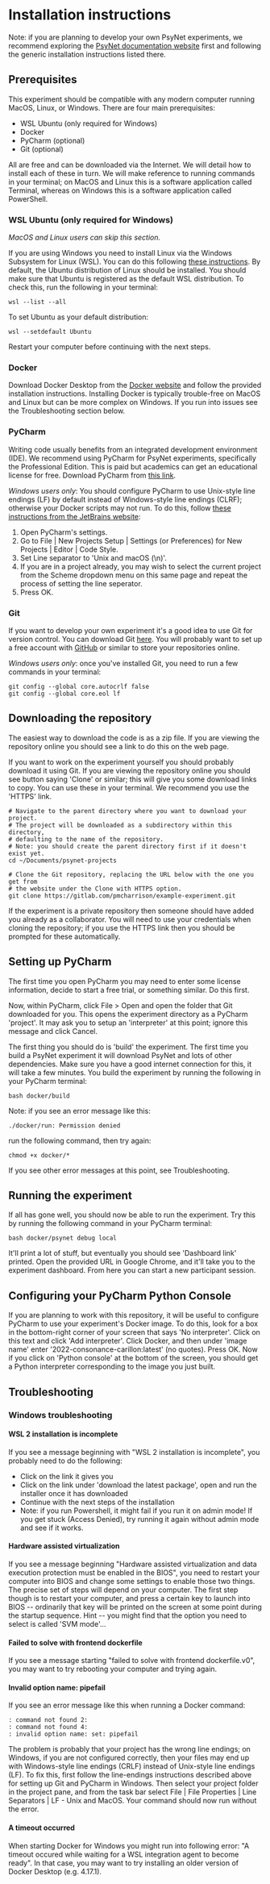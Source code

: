 # Installation instructions

Note: if you are planning to develop your own PsyNet experiments, we recommend exploring the 
[PsyNet documentation website](https://psynet.dev) first and following the generic 
installation instructions listed there.

## Prerequisites

This experiment should be compatible with any modern computer running MacOS, Linux, or Windows.
There are four main prerequisites:

- WSL Ubuntu (only required for Windows)
- Docker
- PyCharm (optional)
- Git (optional)

All are free and can be downloaded via the Internet. We will detail how to install each of these in turn.
We will make reference to running commands in your terminal; on MacOS and Linux this is a software
application called Terminal, whereas on Windows this is a software application called PowerShell.

### WSL Ubuntu (only required for Windows)

*MacOS and Linux users can skip this section.*

If you are using Windows you need to install Linux via the Windows Subsystem for Linux (WSL).
You can do this following [these instructions](https://learn.microsoft.com/en-us/windows/wsl/install).
By default, the Ubuntu distribution of Linux should be installed.
You should make sure that Ubuntu is registered as the default WSL distribution.
To check this, run the following in your terminal:

```
wsl --list --all
```

To set Ubuntu as your default distribution:

```
wsl --setdefault Ubuntu
```

Restart your computer before continuing with the next steps.

### Docker

Download Docker Desktop from the [Docker website](https://docs.docker.com/get-docker/) and follow the provided
installation instructions. Installing Docker is typically trouble-free on MacOS and Linux but can be
more complex on Windows. If you run into issues see the Troubleshooting section below.

### PyCharm

Writing code usually benefits from an integrated development environment (IDE). 
We recommend using PyCharm for PsyNet experiments, specifically the Professional Edition.
This is paid but academics can get an educational license for free.
Download PyCharm from [this link](https://www.jetbrains.com/help/pycharm/installation-guide.html).

*Windows users only*: You should configure PyCharm to use Unix-style line endings (LF) by default instead
of Windows-style line endings (CLRF); otherwise your Docker scripts may not run.
To do this, follow
[these instructions from the JetBrains website](https://www.jetbrains.com/help/pycharm/configuring-line-endings-and-line-separators.html>):

  1. Open PyCharm's settings.
  2. Go to File | New Projects Setup | Settings (or Preferences) for New Projects | Editor | Code Style.
  3. Set Line separator to 'Unix and macOS (\n)'.
  4. If you are in a project already, you may wish to select the current project from the Scheme dropdown menu on this
     same page and repeat the process of setting the line seperator.
  5. Press OK.

### Git 

If you want to develop your own experiment it's a good idea to use Git for version control.
You can download Git [here](https://git-scm.com/downloads).
You will probably want to set up a free account with [GitHub](http://github.com/) or similar
to store your repositories online.

*Windows users only*: once you've installed Git, you need to run a few commands in your terminal:

```shell
git config --global core.autocrlf false
git config --global core.eol lf
```

## Downloading the repository

The easiest way to download the code is as a zip file. If you are viewing the repository 
online you should see a link to do this on the web page.

If you want to work on the experiment yourself you should probably download it using Git.
If you are viewing the repository online you should see button saying 'Clone' or similar;
this will give you some download links to copy. You can use these in your terminal.
We recommend you use the 'HTTPS' link.

```shell
# Navigate to the parent directory where you want to download your project.
# The project will be downloaded as a subdirectory within this directory,
# defaulting to the name of the repository.
# Note: you should create the parent directory first if it doesn't exist yet.
cd ~/Documents/psynet-projects

# Clone the Git repository, replacing the URL below with the one you get from
# the website under the Clone with HTTPS option.
git clone https://gitlab.com/pmcharrison/example-experiment.git
```

If the experiment is a private repository then someone should have added you already
as a collaborator. You will need to use your credentials when cloning the repository;
if you use the HTTPS link then you should be prompted for these automatically.

## Setting up PyCharm

The first time you open PyCharm you may need to enter some license information,
decide to start a free trial, or something similar. Do this first.

Now, within PyCharm, click File > Open and open the folder that Git downloaded for you.
This opens the experiment directory as a PyCharm 'project'.
It may ask you to setup an 'interpreter' at this point; ignore this message and click Cancel.

The first thing you should do is 'build' the experiment. The first time you build a PsyNet
experiment it will download PsyNet and lots of other dependencies. Make sure you have a
good internet connection for this, it will take a few minutes.
You build the experiment by running the following in your PyCharm terminal:

```shell
bash docker/build
```

Note: if you see an error message like this:

```shell
./docker/run: Permission denied
```

run the following command, then try again:

```shell
chmod +x docker/*
```

If you see other error messages at this point, see Troubleshooting.

## Running the experiment

If all has gone well, you should now be able to run the experiment. 
Try this by running the following command in your PyCharm terminal:

```shell
bash docker/psynet debug local
```

It'll print a lot of stuff, but eventually you should see 'Dashboard link' printed.
Open the provided URL in Google Chrome, and it'll take you to the experiment dashboard.
From here you can start a new participant session.

## Configuring your PyCharm Python Console

If you are planning to work with this repository, it will be useful to configure PyCharm to use your experiment's Docker
image. To do this, look for a box in the bottom-right corner of your screen that says 'No interpreter'. Click on this
text and click 'Add interpreter'. Click Docker, and then under 'image name' enter '2022-consonance-carillon:latest' (no
quotes). Press OK. Now if you click on 'Python console' at the bottom of the screen, you should get a Python interpreter
corresponding to the image you just built.

## Troubleshooting

### Windows troubleshooting

#### WSL 2 installation is incomplete

If you see a message beginning with "WSL 2 installation is incomplete", you probably need to do the following:

- Click on the link it gives you
- Click on the link under 'download the latest package', open and run the installer once it has downloaded
- Continue with the next steps of the installation
- Note: if you run Powershell, it might fail if you run it on admin mode! If you get stuck (Access Denied),
  try running it again without admin mode and see if it works.

#### Hardware assisted virtualization

If you see a message beginning "Hardware assisted virtualization and data execution protection must be enabled in the
BIOS", you need to restart your computer into BIOS and change some settings to enable those two things. The precise set
of steps will depend on your computer. The first step though is to restart your computer, and press a certain key to
launch into BIOS -- ordinarily that key will be printed on the screen at some point during the startup sequence.
Hint -- you might find that the option you need to select is called 'SVM mode'...

#### Failed to solve with frontend dockerfile

If you see a message starting "failed to solve with frontend dockerfile.v0",
you may want to try rebooting your computer and trying again.

#### Invalid option name: pipefail

If you see an error message like this when running a Docker command:

```
: command not found 2: 
: command not found 4: 
: invalid option name: set: pipefail
```

The problem is probably that your project has the wrong line endings;
on Windows, if you are not configured correctly, then your files may end up
with Windows-style line endings (CRLF) instead of Unix-style line endings (LF).
To fix this, first follow the line-endings instructions described above for 
setting up Git and PyCharm in Windows.
Then select your project folder in the project pane, 
and from the task bar select File | File Properties | Line Separators | LF - Unix and MacOS.
Your command should now run without the error.

#### A timeout occurred

When starting Docker for Windows you might run into following error: "A timeout occured while waiting for a
WSL integration agent to become ready". In that case, you may want to try installing
an older version of Docker Desktop (e.g. 4.17.1).
